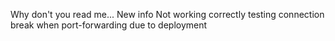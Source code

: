 Why don't you read me...
New info
Not working correctly
testing connection break when port-forwarding due to deployment
